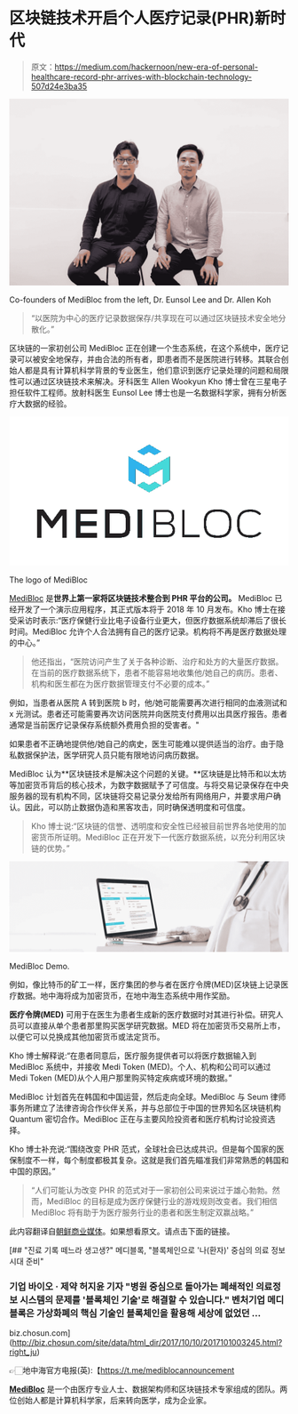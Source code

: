 # 区块链技术开启个人医疗记录(PHR)新时代

> 原文：<https://medium.com/hackernoon/new-era-of-personal-healthcare-record-phr-arrives-with-blockchain-technology-507d24e3ba35>

![](img/96c58674c2fa2071658b1e3d996522fa.png)

Co-founders of MediBloc from the left, Dr. Eunsol Lee and Dr. Allen Koh

> “以医院为中心的医疗记录数据保存/共享现在可以通过区块链技术安全地分散化。”

区块链的一家初创公司 MediBloc 正在创建一个生态系统，在这个系统中，医疗记录可以被安全地保存，并由合法的所有者，即患者而不是医院进行转移。其联合创始人都是具有计算机科学背景的专业医生，他们意识到医疗记录处理的问题和局限性可以通过区块链技术来解决。牙科医生 Allen Wookyun Kho 博士曾在三星电子担任软件工程师。放射科医生 Eunsol Lee 博士也是一名数据科学家，拥有分析医疗大数据的经验。

![](img/da79dbfc3f9dfaf4246c03c29bdd2af4.png)

The logo of MediBloc

[MediBloc](http://medibloc.org) 是**世界上第一家将区块链技术整合到 PHR 平台的公司。** MediBloc 已经开发了一个演示应用程序，其正式版本将于 2018 年 10 月发布。Kho 博士在接受采访时表示:“医疗保健行业比电子设备行业更大，但医疗数据系统却滞后了很长时间。MediBloc 允许个人合法拥有自己的医疗记录。机构将不再是医疗数据处理的中心。”

> 他还指出，“医院访问产生了关于各种诊断、治疗和处方的大量医疗数据。在当前的医疗数据系统下，患者不能容易地收集他/她自己的病历。患者、机构和医生都在为医疗数据管理支付不必要的成本。”

例如，当患者从医院 A 转到医院 b 时，他/她可能需要再次进行相同的血液测试和 x 光测试。患者还可能需要再次访问医院并向医院支付费用以出具医疗报告。患者通常是当前医疗记录保存系统额外费用负担的受害者。"

如果患者不正确地提供他/她自己的病史，医生可能难以提供适当的治疗。由于隐私数据保护法，医学研究人员只能有限地访问病历数据。

MediBloc 认为**区块链技术是解决这个问题的关键。**区块链是比特币和以太坊等加密货币背后的核心技术，为数字数据赋予了可信度。与将交易记录保存在中央服务器的现有机构不同，区块链将交易记录分发给所有网络用户，并要求用户确认。因此，可以防止数据伪造和黑客攻击，同时确保透明度和可信度。

> Kho 博士说:“区块链的信誉、透明度和安全性已经被目前世界各地使用的加密货币所证明。MediBloc 正在开发下一代医疗数据系统，以充分利用区块链的优势。”

![](img/4fa270f2b1fb19ccde87115feb2e06f8.png)

MediBloc Demo.

例如，像比特币的矿工一样，医疗集团的参与者在医疗令牌(MED)区块链上记录医疗数据。地中海将成为加密货币，在地中海生态系统中用作奖励。

**医疗令牌(MED)** 可用于在医生为患者生成新的医疗数据时对其进行补偿。研究人员可以直接从单个患者那里购买医学研究数据。MED 将在加密货币交易所上市，以便它可以兑换成其他加密货币或法定货币。

Kho 博士解释说:“在患者同意后，医疗服务提供者可以将医疗数据输入到 MediBloc 系统中，并接收 Medi Token (MED)。个人、机构和公司可以通过 Medi Token (MED)从个人用户那里购买特定疾病或环境的数据。”

MediBloc 计划首先在韩国和中国运营，然后走向全球。MediBloc 与 Seum 律师事务所建立了法律咨询合作伙伴关系，并与总部位于中国的世界知名区块链机构 Quantum 密切合作。MediBloc 正在与主要风险投资者和医疗机构讨论投资选择。

Kho 博士补充说:“围绕改变 PHR 范式，全球社会已达成共识。但是每个国家的医保制度不一样，每个制度都极其复杂。这就是我们首先瞄准我们非常熟悉的韩国和中国的原因。”

> “人们可能认为改变 PHR 的范式对于一家初创公司来说过于雄心勃勃。然而，MediBloc 的目标是成为医疗保健行业的游戏规则改变者。我们相信 MediBloc 将有助于为医疗服务行业的患者和医生制定双赢战略。”

此内容翻译自[朝鲜商业媒体](http://biz.chosun.com/site/data/html_dir/2017/10/10/2017101003245.html?right_ju)。如果想看原文。请点击下面的链接。

[](http://biz.chosun.com/site/data/html_dir/2017/10/10/2017101003245.html?right_ju) [## "진료 기록 떼느라 생고생?" 메디블록, "블록체인으로 '나(환자)' 중심의 의료 정보 시대 준비"

### 기업 바이오 · 제약 허지윤 기자 "병원 중심으로 돌아가는 폐쇄적인 의료정보 시스템의 문제를 '블록체인 기술'로 해결할 수 있습니다." 벤처기업 메디블록은 가상화폐의 핵심 기술인 블록체인을 활용해 세상에 없었던 …

biz.chosun.com](http://biz.chosun.com/site/data/html_dir/2017/10/10/2017101003245.html?right_ju) 

👉🏻地中海官方电报(英):【https://t.me/mediblocannouncement 

[**MediBloc**](http://www.medibloc.org) 是一个由医疗专业人士、数据架构师和区块链技术专家组成的团队。两位创始人都是计算机科学家，后来转向医学，成为企业家。